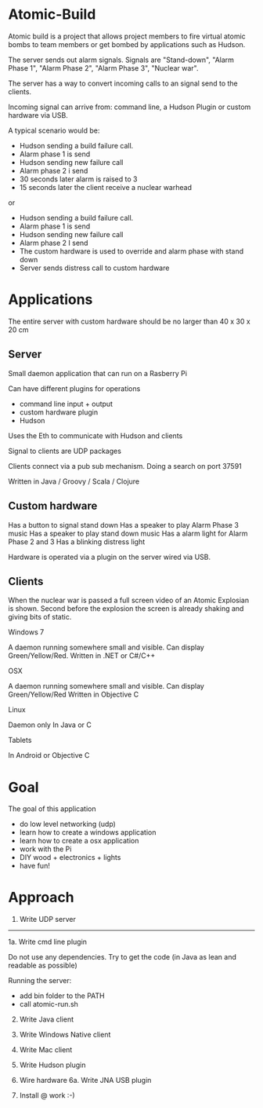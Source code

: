 Atomic-Build
============

Atomic build is a project that allows project members to fire virtual atomic bombs to team members or get bombed by applications such as Hudson.

The server sends out alarm signals. Signals are "Stand-down", "Alarm Phase 1", "Alarm Phase 2", "Alarm Phase 3", "Nuclear war".

The server has a way to convert incoming calls to an signal send to the clients.

Incoming signal can arrive from: command line, a Hudson Plugin or custom hardware via USB.

A typical scenario would be:
- Hudson sending a build failure call.
- Alarm phase 1 is send
- Hudson sending new failure call
- Alarm phase 2 i send
- 30 seconds later alarm is raised to 3
- 15 seconds later the client receive a nuclear warhead

or

- Hudson sending a build failure call.
- Alarm phase 1 is send
- Hudson sending new failure call
- Alarm phase 2 I send
- The custom hardware is used to override and alarm phase with stand down
- Server sends distress call to custom hardware


Applications
============

The entire server with custom hardware should be no larger than 40 x 30 x 20 cm

Server
------

Small daemon application that can run on a Rasberry Pi

Can have different plugins for operations
- command line input + output
- custom hardware plugin
- Hudson

Uses the Eth to communicate with Hudson and clients

Signal to clients are UDP packages

Clients connect via a pub sub mechanism. Doing a search on port 37591

Written in Java / Groovy / Scala / Clojure

Custom hardware
---------------

Has a button to signal stand down
Has a speaker to play Alarm Phase 3 music
Has a speaker to play stand down music
Has a alarm light for Alarm Phase 2 and 3
Has a blinking distress light

Hardware is operated via a plugin on the server wired via USB.

Clients
-------

When the nuclear war is passed a full screen video of an Atomic Explosian is shown. Second before the explosion the
screen is already shaking and giving bits of static.

Windows 7

A daemon running somewhere small and visible. Can display Green/Yellow/Red.
Written in .NET or C#/C++

OSX

A daemon running somewhere small and visible. Can display Green/Yellow/Red
Written in Objective C

Linux

Daemon only
In Java or C

Tablets

In Android or Objective C

Goal
====

The goal of this application

- do low level networking (udp)
- learn how to create a windows application
- learn how to create a osx application
- work with the Pi
- DIY wood + electronics + lights
- have fun!


Approach
========

1. Write UDP server
------------------
1a. Write cmd line plugin

Do not use any dependencies. Try to get the code (in Java as lean and readable as possible)

Running the server:
- add bin folder to the PATH
- call atomic-run.sh


2. Write Java client
3. Write Windows Native client
4. Write Mac client
5. Write Hudson plugin
6. Wire hardware
6a. Write JNA USB plugin

10. Install @ work :-)



